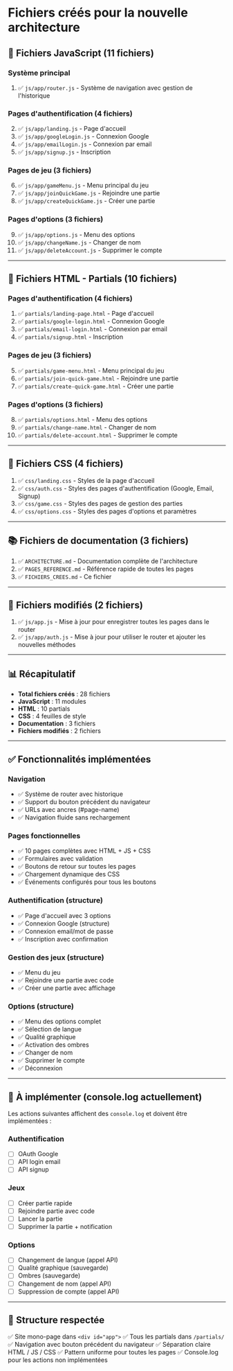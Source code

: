 # Fichiers créés pour la nouvelle architecture

## 📂 Fichiers JavaScript (11 fichiers)

### Système principal
1. ✅ `js/app/router.js` - Système de navigation avec gestion de l'historique

### Pages d'authentification (4 fichiers)
2. ✅ `js/app/landing.js` - Page d'accueil
3. ✅ `js/app/googleLogin.js` - Connexion Google
4. ✅ `js/app/emailLogin.js` - Connexion par email
5. ✅ `js/app/signup.js` - Inscription

### Pages de jeu (3 fichiers)
6. ✅ `js/app/gameMenu.js` - Menu principal du jeu
7. ✅ `js/app/joinQuickGame.js` - Rejoindre une partie
8. ✅ `js/app/createQuickGame.js` - Créer une partie

### Pages d'options (3 fichiers)
9. ✅ `js/app/options.js` - Menu des options
10. ✅ `js/app/changeName.js` - Changer de nom
11. ✅ `js/app/deleteAccount.js` - Supprimer le compte

---

## 📄 Fichiers HTML - Partials (10 fichiers)

### Pages d'authentification (4 fichiers)
1. ✅ `partials/landing-page.html` - Page d'accueil
2. ✅ `partials/google-login.html` - Connexion Google
3. ✅ `partials/email-login.html` - Connexion par email
4. ✅ `partials/signup.html` - Inscription

### Pages de jeu (3 fichiers)
5. ✅ `partials/game-menu.html` - Menu principal du jeu
6. ✅ `partials/join-quick-game.html` - Rejoindre une partie
7. ✅ `partials/create-quick-game.html` - Créer une partie

### Pages d'options (3 fichiers)
8. ✅ `partials/options.html` - Menu des options
9. ✅ `partials/change-name.html` - Changer de nom
10. ✅ `partials/delete-account.html` - Supprimer le compte

---

## 🎨 Fichiers CSS (4 fichiers)

1. ✅ `css/landing.css` - Styles de la page d'accueil
2. ✅ `css/auth.css` - Styles des pages d'authentification (Google, Email, Signup)
3. ✅ `css/game.css` - Styles des pages de gestion des parties
4. ✅ `css/options.css` - Styles des pages d'options et paramètres

---

## 📚 Fichiers de documentation (3 fichiers)

1. ✅ `ARCHITECTURE.md` - Documentation complète de l'architecture
2. ✅ `PAGES_REFERENCE.md` - Référence rapide de toutes les pages
3. ✅ `FICHIERS_CREES.md` - Ce fichier

---

## 🔧 Fichiers modifiés (2 fichiers)

1. ✅ `js/app.js` - Mise à jour pour enregistrer toutes les pages dans le router
2. ✅ `js/app/auth.js` - Mise à jour pour utiliser le router et ajouter les nouvelles méthodes

---

## 📊 Récapitulatif

- **Total fichiers créés** : 28 fichiers
- **JavaScript** : 11 modules
- **HTML** : 10 partials
- **CSS** : 4 feuilles de style
- **Documentation** : 3 fichiers
- **Fichiers modifiés** : 2 fichiers

---

## ✅ Fonctionnalités implémentées

### Navigation
- ✅ Système de router avec historique
- ✅ Support du bouton précédent du navigateur
- ✅ URLs avec ancres (#page-name)
- ✅ Navigation fluide sans rechargement

### Pages fonctionnelles
- ✅ 10 pages complètes avec HTML + JS + CSS
- ✅ Formulaires avec validation
- ✅ Boutons de retour sur toutes les pages
- ✅ Chargement dynamique des CSS
- ✅ Événements configurés pour tous les boutons

### Authentification (structure)
- ✅ Page d'accueil avec 3 options
- ✅ Connexion Google (structure)
- ✅ Connexion email/mot de passe
- ✅ Inscription avec confirmation

### Gestion des jeux (structure)
- ✅ Menu du jeu
- ✅ Rejoindre une partie avec code
- ✅ Créer une partie avec affichage

### Options (structure)
- ✅ Menu des options complet
- ✅ Sélection de langue
- ✅ Qualité graphique
- ✅ Activation des ombres
- ✅ Changer de nom
- ✅ Supprimer le compte
- ✅ Déconnexion

---

## 🚧 À implémenter (console.log actuellement)

Les actions suivantes affichent des `console.log` et doivent être implémentées :

### Authentification
- [ ] OAuth Google
- [ ] API login email
- [ ] API signup

### Jeux
- [ ] Créer partie rapide
- [ ] Rejoindre partie avec code
- [ ] Lancer la partie
- [ ] Supprimer la partie + notification

### Options
- [ ] Changement de langue (appel API)
- [ ] Qualité graphique (sauvegarde)
- [ ] Ombres (sauvegarde)
- [ ] Changement de nom (appel API)
- [ ] Suppression de compte (appel API)

---

## 🎯 Structure respectée

✅ Site mono-page dans `<div id="app">`
✅ Tous les partials dans `/partials/`
✅ Navigation avec bouton précédent du navigateur
✅ Séparation claire HTML / JS / CSS
✅ Pattern uniforme pour toutes les pages
✅ Console.log pour les actions non implémentées

